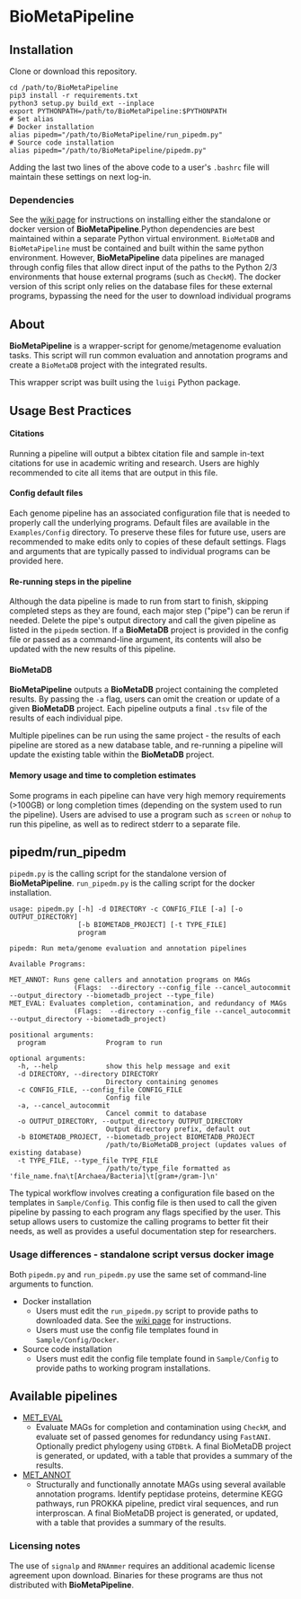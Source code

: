 # BioMetaPipeline

## Installation
Clone or download this repository.
<pre><code>cd /path/to/BioMetaPipeline
pip3 install -r requirements.txt
python3 setup.py build_ext --inplace
export PYTHONPATH=/path/to/BioMetaPipeline:$PYTHONPATH
# Set alias
# Docker installation
alias pipedm="/path/to/BioMetaPipeline/run_pipedm.py"
# Source code installation
alias pipedm="/path/to/BioMetaPipeline/pipedm.py"</code></pre>
Adding the last two lines of the above code to a user's `.bashrc` file will maintain these settings on next log-in.

### Dependencies

See the [wiki page](https://github.com/cjneely10/BioMetaPipeline/wiki/2-Installation) for instructions on installing either
the standalone or docker version of **BioMetaPipeline**.Python dependencies are best maintained within a separate Python 
virtual environment. `BioMetaDB` and `BioMetaPipeline` must be contained and built within the same python environment. 
However, **BioMetaPipeline** data pipelines are managed through config files that allow direct input of the paths to the 
Python 2/3 environments that house external programs (such as `CheckM`). The docker version of this script only relies on
the database files for these external programs, bypassing the need for the user to download individual programs

## About

**BioMetaPipeline** is a wrapper-script for genome/metagenome evaluation tasks. This script will
run common evaluation and annotation programs and create a `BioMetaDB` project with the integrated results.

This wrapper script was built using the `luigi` Python package. 

## Usage Best Practices

#### Citations

Running a pipeline will output a bibtex citation file and sample in-text citations for use in academic writing and research.
Users are highly recommended to cite all items that are output in this file.

#### Config default files

Each genome pipeline has an associated configuration file that is needed to properly call the underlying programs.
Default files are available in the `Examples/Config` directory. To preserve these files for future use, users are recommended
to make edits only to copies of these default settings. Flags and arguments that are typically passed to individual programs
can be provided here.

#### Re-running steps in the pipeline

Although the data pipeline is made to run from start to finish, skipping completed steps as they are found, each major step 
("pipe") can be rerun if needed. Delete the pipe's output directory and call the given pipeline as listed in the `pipedm`
 section. If a **BioMetaDB** project is provided in the config file or passed as a command-line argument, its contents 
 will also be updated with the new results of this pipeline.

#### BioMetaDB

**BioMetaPipeline** outputs a **BioMetaDB** project containing the completed results. By passing the `-a` flag, users can 
omit the creation or update of a given **BioMetaDB** project. Each pipeline outputs a final `.tsv` file of the results of
each individual pipe.

Multiple pipelines can be run using the same project - the results of each pipeline are stored as a new database table,
and re-running a pipeline will update the existing table within the **BioMetaDB** project.

#### Memory usage and time to completion estimates

Some programs in each pipeline can have very high memory requirements (>100GB) or long completion times (depending on 
the system used to run the pipeline). Users are advised to use a program such as `screen` or `nohup` to run this pipeline, 
as well as to redirect stderr to a separate file.

## pipedm/run_pipedm

`pipedm.py` is the calling script for the standalone version of **BioMetaPipeline**. `run_pipedm.py` is the calling script
for the docker installation.

<pre><code>usage: pipedm.py [-h] -d DIRECTORY -c CONFIG_FILE [-a] [-o OUTPUT_DIRECTORY]
                 [-b BIOMETADB_PROJECT] [-t TYPE_FILE]
                 program

pipedm: Run meta/genome evaluation and annotation pipelines

Available Programs:

MET_ANNOT: Runs gene callers and annotation programs on MAGs
                (Flags:  --directory --config_file --cancel_autocommit --output_directory --biometadb_project --type_file)
MET_EVAL: Evaluates completion, contamination, and redundancy of MAGs
                (Flags:  --directory --config_file --cancel_autocommit --output_directory --biometadb_project)

positional arguments:
  program               Program to run

optional arguments:
  -h, --help            show this help message and exit
  -d DIRECTORY, --directory DIRECTORY
                        Directory containing genomes
  -c CONFIG_FILE, --config_file CONFIG_FILE
                        Config file
  -a, --cancel_autocommit
                        Cancel commit to database
  -o OUTPUT_DIRECTORY, --output_directory OUTPUT_DIRECTORY
                        Output directory prefix, default out
  -b BIOMETADB_PROJECT, --biometadb_project BIOMETADB_PROJECT
                        /path/to/BioMetaDB_project (updates values of existing database)
  -t TYPE_FILE, --type_file TYPE_FILE
                        /path/to/type_file formatted as 'file_name.fna\t[Archaea/Bacteria]\t[gram+/gram-]\n'</code></pre>

The typical workflow involves creating a configuration file based on the templates in `Sample/Config`. This config
file is then used to call the given pipeline by passing to each program any flags specified by the user. This setup
allows users to customize the calling programs to better fit their needs, as well as provides a useful documentation
step for researchers.

### Usage differences - standalone script versus docker image

Both `pipedm.py` and `run_pipedm.py` use the same set of command-line arguments to function. 

- Docker installation
    - Users must edit the `run_pipedm.py` script to provide paths to downloaded data. See the [wiki page](https://github.com/cjneely10/BioMetaPipeline/wiki/2-Installation) for instructions.
    - Users must use the config file templates found in `Sample/Config/Docker`.
- Source code installation
    - Users must edit the config file template found in `Sample/Config` to provide paths to working program installations.

## Available pipelines

- [MET_EVAL](MET_EVAL.md)
    - Evaluate MAGs for completion and contamination using `CheckM`, and evaluate set of passed genomes for redundancy
    using `FastANI`. Optionally predict phylogeny using `GTDBtk`.
    A final BioMetaDB project is generated, or updated, with a table that provides a summary of the results.
- [MET_ANNOT](MET_ANNOT.md)
    - Structurally and functionally annotate MAGs using several available annotation programs. Identify peptidase proteins,
    determine KEGG pathways, run PROKKA pipeline, predict viral sequences, and run interproscan.
    A final BioMetaDB project is generated, or updated, with a table that provides a summary of the results.
    
### Licensing notes

The use of `signalp` and `RNAmmer` requires an additional academic license agreement upon download. Binaries for these
programs are thus not distributed with **BioMetaPipeline**.
